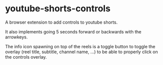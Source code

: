 # youtube-shorts-controls

A browser extension to add controls to youtube shorts.

It also implements going 5 seconds forward or backwards with the arrowkeys.

The info icon spawning on top of the reels is a toggle button to toggle the overlay (reel title, subtitle, channel name, ...) to be able to properly click on the controls overlay. 
